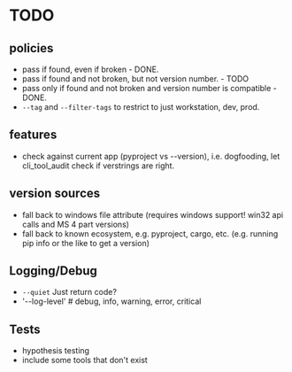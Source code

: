 # TODO

## policies

- pass if found, even if broken - DONE.
- pass if found and not broken, but not version number. - TODO
- pass only if found and not broken and version number is compatible - DONE.
- `--tag` and `--filter-tags` to restrict to just workstation, dev, prod.

## features

- check against current app (pyproject vs --version), i.e. dogfooding, let cli_tool_audit check if verstrings are right.


## version sources

- fall back to windows file attribute (requires windows support! win32 api calls and MS 4 part versions)
- fall back to known ecosystem, e.g. pyproject, cargo, etc. (e.g. running pip info or the like to get a version)

## Logging/Debug

- `--quiet` Just return code?
- '--log-level'  # debug, info, warning, error, critical

## Tests

- hypothesis testing
- include some tools that don't exist
